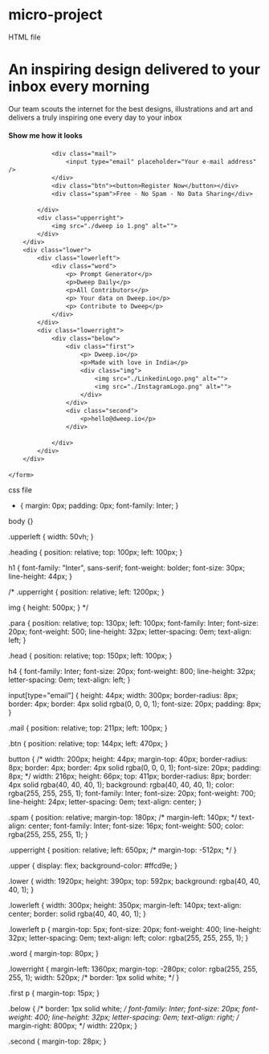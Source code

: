 # micro-project
HTML file
<!DOCTYPE html>
<html lang="en">

<head>
    <meta charset="UTF-8" />
    <meta http-equiv="X-UA-Compatible" content="IE=edge" />
    <meta name="viewport" content="width=device-width, initial-scale=1.0" />
    <link rel="stylesheet" href="proj1.css" />
    <style>
        @import url("https://fonts.googleapis.com/css2?family=Inter:wght@400;600;700&display=swap");
    </style>
    <title>Document</title>
</head>

<body>
    <form action="#">
        <div class="upper">
            <div class="upperleft">
                <div class="heading">
                    <h1>An inspiring design delivered to your inbox every morning</h1>
                </div>
                <div class="para">
                    Our team scouts the internet for the best designs, illustrations and art and delivers a truly inspiring one every day to your inbox
                </div>
                <div class="head">
                    <h4>Show me how it looks</h4>
                </div>

                <div class="mail">
                    <input type="email" placeholder="Your e-mail address" />
                </div>
                <div class="btn"><button>Register Now</button></div>
                <div class="spam">Free - No Spam - No Data Sharing</div>

            </div>
            <div class="upperright">
                <img src="./dweep io 1.png" alt="">
            </div>
        </div>
        <div class="lower">
            <div class="lowerleft">
                <div class="word">
                    <p> Prompt Generator</p>
                    <p>Dweep Daily</p>
                    <p>All Contributors</p>
                    <p> Your data on Dweep.io</p>
                    <p> Contribute to Dweep</p>
                </div>
            </div>
            <div class="lowerright">
                <div class="below">
                    <div class="first">
                        <p> Dweep.io</p>
                        <p>Made with love in India</p>
                        <div class="img">
                            <img src="./LinkedinLogo.png" alt="">
                            <img src="./InstagramLogo.png" alt="">
                        </div>
                    </div>
                    <div class="second">
                        <p>hello@dweep.io</p>
                    </div>

                </div>
            </div>
        </div>

    </form>
</body>

</html>

css file
* {
    margin: 0px;
    padding: 0px;
    font-family: Inter;
}

body {}

.upperleft {
    width: 50vh;
}

.heading {
    position: relative;
    top: 100px;
    left: 100px;
}

h1 {
    font-family: "Inter", sans-serif;
    font-weight: bolder;
    font-size: 30px;
    line-height: 44px;
}


/* .upperright {
    position: relative;
    left: 1200px;
}

img {
    height: 500px;
} */

.para {
    position: relative;
    top: 130px;
    left: 100px;
    font-family: Inter;
    font-size: 20px;
    font-weight: 500;
    line-height: 32px;
    letter-spacing: 0em;
    text-align: left;
}

.head {
    position: relative;
    top: 150px;
    left: 100px;
}

h4 {
    font-family: Inter;
    font-size: 20px;
    font-weight: 800;
    line-height: 32px;
    letter-spacing: 0em;
    text-align: left;
}

input[type="email"] {
    height: 44px;
    width: 300px;
    border-radius: 8px;
    border: 4px;
    border: 4px solid rgba(0, 0, 0, 1);
    font-size: 20px;
    padding: 8px;
}

.mail {
    position: relative;
    top: 211px;
    left: 100px;
}

.btn {
    position: relative;
    top: 144px;
    left: 470px;
}

button {
    /* width: 200px;
    height: 44px;
    margin-top: 40px;
    border-radius: 8px;
    border: 4px;
    border: 4px solid rgba(0, 0, 0, 1);
    font-size: 20px;
    padding: 8px; */
    width: 216px;
    height: 66px;
    top: 411px;
    border-radius: 8px;
    border: 4px solid rgba(40, 40, 40, 1);
    background: rgba(40, 40, 40, 1);
    color: rgba(255, 255, 255, 1);
    font-family: Inter;
    font-size: 20px;
    font-weight: 700;
    line-height: 24px;
    letter-spacing: 0em;
    text-align: center;
}

.spam {
    position: relative;
    margin-top: 180px;
    /* margin-left: 140px; */
    text-align: center;
    font-family: Inter;
    font-size: 16px;
    font-weight: 500;
    color: rgba(255, 255, 255, 1);
}

.upperright {
    position: relative;
    left: 650px;
    /* margin-top: -512px; */
}

.upper {
    display: flex;
    background-color: #ffcd9e;
}

.lower {
    width: 1920px;
    height: 390px;
    top: 592px;
    background: rgba(40, 40, 40, 1);
}

.lowerleft {
    width: 300px;
    height: 350px;
    margin-left: 140px;
    text-align: center;
    border: solid rgba(40, 40, 40, 1);
}

.lowerleft p {
    margin-top: 5px;
    font-size: 20px;
    font-weight: 400;
    line-height: 32px;
    letter-spacing: 0em;
    text-align: left;
    color: rgba(255, 255, 255, 1);
}

.word {
    margin-top: 80px;
}

.lowerright {
    margin-left: 1360px;
    margin-top: -280px;
    color: rgba(255, 255, 255, 1);
    width: 520px;
    /* border: 1px solid white; */
}

.first p {
    margin-top: 15px;
}

.below {
    /* border: 1px solid white; */
    font-family: Inter;
    font-size: 20px;
    font-weight: 400;
    line-height: 32px;
    letter-spacing: 0em;
    text-align: right;
    /* margin-right: 800px; */
    width: 220px;
}

.second {
    margin-top: 28px;
}
